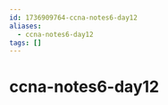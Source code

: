 ```yaml
---
id: 1736909764-ccna-notes6-day12
aliases:
  - ccna-notes6-day12
tags: []
---
```


# ccna-notes6-day12


